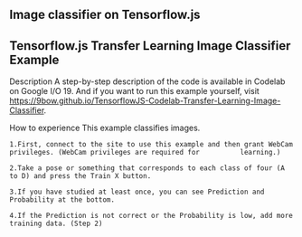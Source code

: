 
Image classifier on Tensorflow.js
-------------------------------------------------------------------------------------------------------------------------------
Tensorflow.js Transfer Learning Image Classifier Example
-------------------------------------------------------------------------------------------------------------------------------
Description
A step-by-step description of the code is available in Codelab on Google I/O 19. And if you want to run this example yourself, visit https://9bow.github.io/TensorflowJS-Codelab-Transfer-Learning-Image-Classifier.

How to experience
This example classifies images.

    1.First, connect to the site to use this example and then grant WebCam privileges. (WebCam privileges are required for          learning.)

    2.Take a pose or something that corresponds to each class of four (A to D) and press the Train X button.

    3.If you have studied at least once, you can see Prediction and Probability at the bottom.

    4.If the Prediction is not correct or the Probability is low, add more training data. (Step 2)

